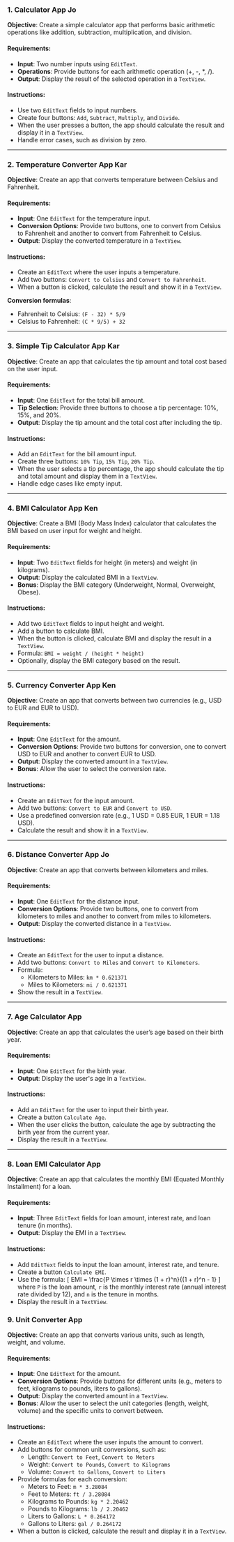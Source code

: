 
### **1. Calculator App** Jo

**Objective**: Create a simple calculator app that performs basic arithmetic operations like addition, subtraction, multiplication, and division.

#### Requirements:
- **Input**: Two number inputs using `EditText`.
- **Operations**: Provide buttons for each arithmetic operation (+, -, *, /).
- **Output**: Display the result of the selected operation in a `TextView`.
  
#### Instructions:
- Use two `EditText` fields to input numbers.
- Create four buttons: `Add`, `Subtract`, `Multiply`, and `Divide`.
- When the user presses a button, the app should calculate the result and display it in a `TextView`.
- Handle error cases, such as division by zero.

---

### **2. Temperature Converter App** Kar

**Objective**: Create an app that converts temperature between Celsius and Fahrenheit.

#### Requirements:
- **Input**: One `EditText` for the temperature input.
- **Conversion Options**: Provide two buttons, one to convert from Celsius to Fahrenheit and another to convert from Fahrenheit to Celsius.
- **Output**: Display the converted temperature in a `TextView`.

#### Instructions:
- Create an `EditText` where the user inputs a temperature.
- Add two buttons: `Convert to Celsius` and `Convert to Fahrenheit`.
- When a button is clicked, calculate the result and show it in a `TextView`.
  
**Conversion formulas**:
- Fahrenheit to Celsius: `(F - 32) * 5/9`
- Celsius to Fahrenheit: `(C * 9/5) + 32`

---

### **3. Simple Tip Calculator App** Kar

**Objective**: Create an app that calculates the tip amount and total cost based on the user input.

#### Requirements:
- **Input**: One `EditText` for the total bill amount.
- **Tip Selection**: Provide three buttons to choose a tip percentage: 10%, 15%, and 20%.
- **Output**: Display the tip amount and the total cost after including the tip.

#### Instructions:
- Add an `EditText` for the bill amount input.
- Create three buttons: `10% Tip`, `15% Tip`, `20% Tip`.
- When the user selects a tip percentage, the app should calculate the tip and total amount and display them in a `TextView`.
- Handle edge cases like empty input.

---

### **4. BMI Calculator App** Ken

**Objective**: Create a BMI (Body Mass Index) calculator that calculates the BMI based on user input for weight and height.

#### Requirements:
- **Input**: Two `EditText` fields for height (in meters) and weight (in kilograms).
- **Output**: Display the calculated BMI in a `TextView`.
- **Bonus**: Display the BMI category (Underweight, Normal, Overweight, Obese).

#### Instructions:
- Add two `EditText` fields to input height and weight.
- Add a button to calculate BMI.
- When the button is clicked, calculate BMI and display the result in a `TextView`.
- Formula: `BMI = weight / (height * height)`
- Optionally, display the BMI category based on the result.

---

### **5. Currency Converter App** Ken

**Objective**: Create an app that converts between two currencies (e.g., USD to EUR and EUR to USD).

#### Requirements:
- **Input**: One `EditText` for the amount.
- **Conversion Options**: Provide two buttons for conversion, one to convert USD to EUR and another to convert EUR to USD.
- **Output**: Display the converted amount in a `TextView`.
- **Bonus**: Allow the user to select the conversion rate.

#### Instructions:
- Create an `EditText` for the input amount.
- Add two buttons: `Convert to EUR` and `Convert to USD`.
- Use a predefined conversion rate (e.g., 1 USD = 0.85 EUR, 1 EUR = 1.18 USD).
- Calculate the result and show it in a `TextView`.

---

### **6. Distance Converter App** Jo

**Objective**: Create an app that converts between kilometers and miles.

#### Requirements:
- **Input**: One `EditText` for the distance input.
- **Conversion Options**: Provide two buttons, one to convert from kilometers to miles and another to convert from miles to kilometers.
- **Output**: Display the converted distance in a `TextView`.

#### Instructions:
- Create an `EditText` for the user to input a distance.
- Add two buttons: `Convert to Miles` and `Convert to Kilometers`.
- Formula:
  - Kilometers to Miles: `km * 0.621371`
  - Miles to Kilometers: `mi / 0.621371`
- Show the result in a `TextView`.

---

### **7. Age Calculator App**

**Objective**: Create an app that calculates the user’s age based on their birth year.

#### Requirements:
- **Input**: One `EditText` for the birth year.
- **Output**: Display the user's age in a `TextView`.

#### Instructions:
- Add an `EditText` for the user to input their birth year.
- Create a button `Calculate Age`.
- When the user clicks the button, calculate the age by subtracting the birth year from the current year.
- Display the result in a `TextView`.

---

### **8. Loan EMI Calculator App**

**Objective**: Create an app that calculates the monthly EMI (Equated Monthly Installment) for a loan.

#### Requirements:
- **Input**: Three `EditText` fields for loan amount, interest rate, and loan tenure (in months).
- **Output**: Display the EMI in a `TextView`.

#### Instructions:
- Add `EditText` fields to input the loan amount, interest rate, and tenure.
- Create a button `Calculate EMI`.
- Use the formula:
  \[
  EMI = \frac{P \times r \times (1 + r)^n}{(1 + r)^n - 1}
  \]
  where `P` is the loan amount, `r` is the monthly interest rate (annual interest rate divided by 12), and `n` is the tenure in months.
- Display the result in a `TextView`.

### **9. Unit Converter App**

**Objective**: Create an app that converts various units, such as length, weight, and volume.

#### Requirements:
- **Input**: One `EditText` for the amount.
- **Conversion Options**: Provide buttons for different units (e.g., meters to feet, kilograms to pounds, liters to gallons).
- **Output**: Display the converted amount in a `TextView`.
- **Bonus**: Allow the user to select the unit categories (length, weight, volume) and the specific units to convert between.

#### Instructions:
- Create an `EditText` where the user inputs the amount to convert.
- Add buttons for common unit conversions, such as:
  - Length: `Convert to Feet`, `Convert to Meters`
  - Weight: `Convert to Pounds`, `Convert to Kilograms`
  - Volume: `Convert to Gallons`, `Convert to Liters`
- Provide formulas for each conversion:
  - Meters to Feet: `m * 3.28084`
  - Feet to Meters: `ft / 3.28084`
  - Kilograms to Pounds: `kg * 2.20462`
  - Pounds to Kilograms: `lb / 2.20462`
  - Liters to Gallons: `L * 0.264172`
  - Gallons to Liters: `gal / 0.264172`
- When a button is clicked, calculate the result and display it in a `TextView`.
